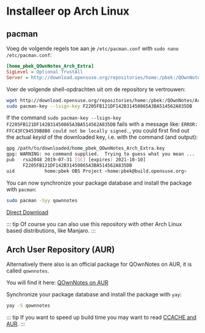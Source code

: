 # Installeer op Arch Linux

## pacman

Voeg de volgende regels toe aan je `/etc/pacman.conf` with `sudo nano /etc/pacman.conf`:

```ini
[home_pbek_QOwnNotes_Arch_Extra]
SigLevel = Optional TrustAll
Server = http://download.opensuse.org/repositories/home:/pbek:/QOwnNotes/Arch_Extra/$arch
```

Voer de volgende shell-opdrachten uit om de repository te vertrouwen:

```bash
wget http://download.opensuse.org/repositories/home:/pbek:/QOwnNotes/Arch_Extra/x86_64/home_pbek_QOwnNotes_Arch_Extra.key -O - | sudo pacman-key --add -
sudo pacman-key --lsign-key F2205FB121DF142B31450865A3BA514562A835DB
```

If the command `sudo pacman-key --lsign-key F2205FB121DF142B31450865A3BA514562A835DB` fails with a message like: `ERROR: FFC43FC94539B8B0 could not be locally signed.`, you could first find out the actual *keyid* of the downloaded key, i.e. with the command (and output):

```bash
gpg /path/to/downloaded/home_pbek_QOwnNotes_Arch_Extra.key
gpg: WARNING: no command supplied.  Trying to guess what you mean ...
pub   rsa2048 2019-07-31 [SC] [expires: 2021-10-10]
      F2205FB121DF142B31450865A3BA514562A835DB
uid           home:pbek OBS Project <home:pbek@build.opensuse.org>
```

You can now synchronize your package database and install the package with `pacman`:

```bash
sudo pacman -Syy qownnotes
```

[Direct Download](https://build.opensuse.org/package/binaries/home:pbek:QOwnNotes/desktop/Arch_Extra)

::: tip
Of course you can also use this repository with other Arch Linux based distributions, like Manjaro.
:::

## Arch User Repository (AUR)

Alternatively there also is an official package for QOwnNotes on AUR, it is called `qownnotes`.

You will find it here: [QOwnNotes on AUR](https://aur.archlinux.org/packages/qownnotes)

Synchronize your package database and install the package with `yay`:

```bash
yay -S qownnotes
```

::: tip
If you want to speed up build time you may want to read [CCACHE and AUR](https://www.reddit.com/r/archlinux/comments/6vez44/a_small_tip_if_you_compile_from_aur/).
:::
